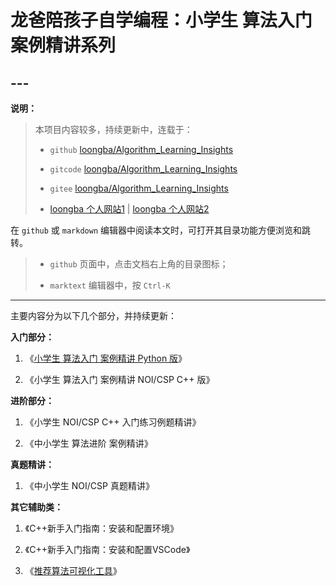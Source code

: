 # 龙爸陪孩子自学编程：小学生 算法入门 案例精讲系列

## ---

**说明：**

> 本项目内容较多，持续更新中，连载于：
> 
> + `github` [loongba/Algorithm_Learning_Insights](https://github.com/LoongBa/Algorithm_Learning_Insights)
> 
> + `gitcode` [loongba/Algorithm_Learning_Insights](https://gitcode.com/LoongBa/Algorithm_Learning_Insights)
> 
> + `gitee` [loongba/Algorithm_Learning_Insights](https://gitee.com/LoongBa/Algorithm_Learning_Insights)
> 
> + [loongba 个人网站1](https://coffeedrunk.cn) | [loongba 个人网站2](https://loongba.cn)

在 `github` 或 `markdown` 编辑器中阅读本文时，可打开其目录功能方便浏览和跳转。

> + `github` 页面中，点击文档右上角的目录图标；
> 
> + `marktext` 编辑器中，按 `Ctrl-K`

---

主要内容分为以下几个部分，并持续更新：

**入门部分：**

1. 《[小学生 算法入门 案例精讲 Python 版](Python/Readme.md)》

2. 《小学生 算法入门 案例精讲 NOI/CSP C++ 版》

**进阶部分：**

1. 《小学生 NOI/CSP C++ 入门练习例题精讲》

2. 《中小学生 算法进阶 案例精讲》

**真题精讲：**

1. 《中小学生 NOI/CSP 真题精讲》

**其它辅助类：**

1. 《C++新手入门指南：安装和配置环境》

2. 《C++新手入门指南：安装和配置VSCode》

3. 《[推荐算法可视化工具](AlgorithmVisualization.md)》

